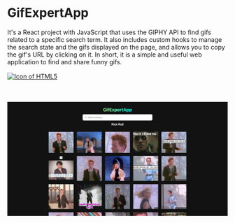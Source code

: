 # GifExpertApp

It's a React project with JavaScript that uses the GIPHY API to find gifs related to a specific search term. It also includes custom hooks to manage the search state and the gifs displayed on the page, and allows you to copy the gif's URL by clicking on it. In short, it is a simple and useful web application to find and share funny gifs.

<a title="LanguagesUsed" target="_blank" href="#">
<img align="center" alt="Icon of HTML5" src="https://skillicons.dev/icons?i=react,js,jest,bootstrap&theme=light">
</a>

<img style="margin: 50px 0" src=".img/main.png" alt="Project main page ">


